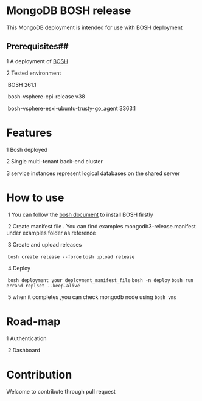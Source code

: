 # MongoDB BOSH release  #

  This MongoDB deployment is intended for use with BOSH deployment  

## Prerequisites## 

1 A deployment of [BOSH](https://github.com/cloudfoundry/bosh)

2 Tested environment 

​    BOSH                                                            			261.1

​     bosh-vsphere-cpi-release                         			v38

​     bosh-vsphere-esxi-ubuntu-trusty-go_agent 		 3363.1     

# Features 

 1 Bosh deployed

  2 Single multi-tenant back-end cluster

  3 service instances represent logical databases on the shared server  

# How to use

​      1 You can follow the [bosh document](http://bosh.io/docs) to install BOSH firstly 

​       2 Create manifest file . You can find examples mongodb3-release.manifest under examples folder as reference 

​       3 Create and upload releases

​           `bosh create release --force`
​           `bosh upload release`

​       4 Deploy 

​            `bosh deployment your_deployment_manifest_file`
​            `bosh -n deploy` 
​            `bosh run errand replset --keep-alive`

​        5 when it completes ,you can check mongodb node using `bosh vms`

# Road-map

   1 Authentication 

​    2 Dashboard 

# Contribution 

Welcome to contribute through pull request  
